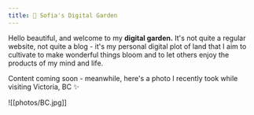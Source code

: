 ```yaml
---
title: 🌼 Sofia's Digital Garden
---
```


Hello beautiful, and welcome to my **digital garden.** It's not quite a regular website, not quite a blog - it's my personal digital plot of land that I aim to cultivate to make wonderful things bloom and to let others enjoy the products of my mind and life.

Content coming soon - meanwhile, here's a photo I recently took while visiting Victoria, BC ✨

![[photos/BC.jpg]]